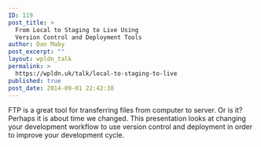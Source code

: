 ```yaml
---
ID: 119
post_title: >
  From Local to Staging to Live Using
  Version Control and Deployment Tools
author: Dan Maby
post_excerpt: ""
layout: wpldn_talk
permalink: >
  https://wpldn.uk/talk/local-to-staging-to-live
published: true
post_date: 2014-09-01 22:42:38
---
```

FTP is a great tool for transferring files from computer to server. Or is it? Perhaps it is about time we changed. This presentation looks at changing your development workflow to use version control and deployment in order to improve your development cycle.